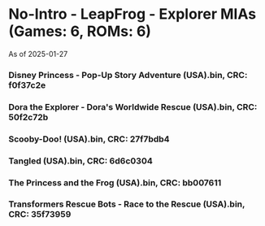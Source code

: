 # No-Intro - LeapFrog - Explorer MIAs (Games: 6, ROMs: 6)
As of 2025-01-27
### Disney Princess - Pop-Up Story Adventure (USA).bin, CRC: f0f37c2e
### Dora the Explorer - Dora's Worldwide Rescue (USA).bin, CRC: 50f2c72b
### Scooby-Doo! (USA).bin, CRC: 27f7bdb4
### Tangled (USA).bin, CRC: 6d6c0304
### The Princess and the Frog (USA).bin, CRC: bb007611
### Transformers Rescue Bots - Race to the Rescue (USA).bin, CRC: 35f73959
